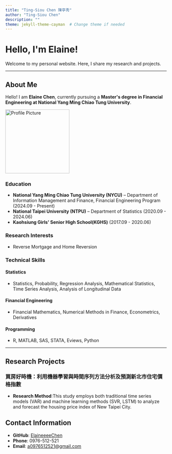 ```yaml
---
title: "Ting-Siou Chen 陳亭秀"
author: "Ting-Siou Chen"
description: ""
theme: jekyll-theme-cayman  # Change theme if needed
---
```


# Hello, I'm Elaine!

Welcome to my personal website. Here, I share my research and projects.

---

## About Me

Hello! I am **Elaine Chen**, currently pursuing a **Master's degree in Financial Engineering at National Yang Ming Chiao Tung University**.


<img src="https://github.com/user-attachments/assets/7f153356-cef0-48d4-8c5d-4965c6881553" alt="Profile Picture" width="200">


### Education
- **National Yang Ming Chiao Tung University (NYCU)** – Department of Information Management and Finance, Financial Engineering Program (2024.09 - Present)
- **National Taipei University (NTPU)** – Department of Statistics (2020.09 - 2024.06)
- **Kaohsiung Girls' Senior High School(KGHS)** (2017.09 - 2020.06)

### Research Interests
- Reverse Mortgage and Home Reversion

### Technical Skills
#### Statistics
- Statistics, Probability, Regression Analysis, Mathematical Statistics, Time Series Analysis, Analysis of Longitudinal Data

#### Financial Engineering
- Financial Mathematics, Numerical Methods in Finance, Econometrics, Derivatives

#### Programming
- R, MATLAB, SAS, STATA, Eviews, Python

---

## Research Projects
### 買房好時機：利用機器學習與時間序列方法分析及預測新北市住宅價格指數
- **Research Method**:This study employs both traditional time series models (VAR) and machine learning methods (SVR, LSTM) to analyze and forecast the housing price index of New Taipei City. 


## Contact Information
- **GitHub**: [ElaineeeeChen](https://github.com/ElaineeeeChen)
- **Phone**: 0976-512-521
- **Email**: [a0976512521@gmail.com](mailto:a0976512521@gmail.com)
